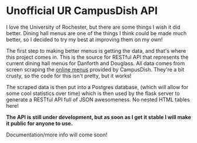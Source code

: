 Unofficial UR CampusDish API
==============
I love the University of Rochester, but there are some things I wish it did better. Dining hall menus are one of the things I think could be made much better, so I decided to try my best at improving them on my own!

The first step to making better menus is getting the data, and that's where this project comes in. This is the source for RESTful API that represents the current dining hall menus for Danforth and Douglass. All data comes from screen scraping the [online menus](http://www.campusdish.com/en-US/CSNE/Rochester/Menus/DanforthFreshFoodCompany.htm) provided by CampusDish. They're a bit crusty, so the code for this isn't pretty, but it works!

The scraped data is then put into a Postgres database, (which will allow for some cool statistics over time) which is then used by the flask server to generate a RESTful API full of JSON awesomeness. No nested HTML tables here!

**The API is still under development, but as soon as I get it stable I will make it public for anyone to use.**

Documentation/more info will come soon!
